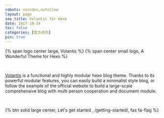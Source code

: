 ```yaml
---
robots: noindex,nofollow
layout: page
seo_title: Volantis for Hexo
date: 2017-10-24
toc: false
categories: [官方资讯]
pin: true
---
```


<p>
{% span logo center large, Volantis %}
{% span center small logo, A Wonderful Theme for Hexo %}
</p>
<br>

[Volantis](https://volantis.js.org) is a functional and highly modular hexo blog theme. Thanks to its powerful modular features, you can easily build a minimalist style blog, or follow the example of the official website to build a large-scale comprehensive blog with multi person cooperation and document module.

<br>

{% btn solid large center, Let&#39;s get started , /getting-started/, fas fa-flag %}

<br>

